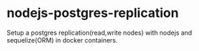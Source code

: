 # nodejs-postgres-replication
Setup a postgres replication(read,write nodes) with nodejs and sequelize(ORM) in docker containers. 
